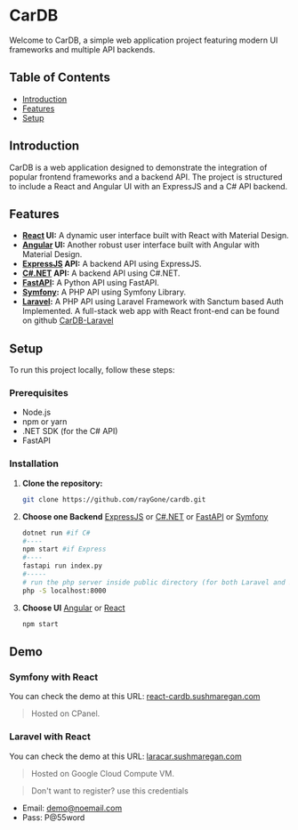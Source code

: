 # CarDB

Welcome to CarDB, a simple web application project featuring modern UI frameworks and multiple API backends.

## Table of Contents

- [Introduction](#introduction)
- [Features](#features)
- [Setup](#setup)

## Introduction

CarDB is a web application designed to demonstrate the integration of popular frontend frameworks and a backend API. The project is structured to include a React and Angular UI with an ExpressJS and a C# API backend.

## Features

- **[React](./UI/CarDB-React) UI:** A dynamic user interface built with React with Material Design.
- **[Angular](./UI/CarDB-Angular) UI:** Another robust user interface built with Angular with Material Design.
- **[ExpressJS](./API/CarDB-Express) API:** A backend API using ExpressJS.
- **[C#.NET](./API/CarDB-CSharp) API:** A backend API using C#.NET.
- **[FastAPI](./API/CarDB-Python-FastAPI):** A Python API using FastAPI.
- **[Symfony](./API/PHP-Symfony):** A PHP API using Symfony Library.
- **[Laravel](./API/PHP-Laravel):** A PHP API using Laravel Framework with Sanctum based Auth Implemented. A full-stack web app with React front-end can be found on github [CarDB-Laravel](https://github.com/RayGone/CarDB-Laravel)

## Setup

To run this project locally, follow these steps:

### Prerequisites

- Node.js
- npm or yarn
- .NET SDK (for the C# API)
- FastAPI

### Installation

1. **Clone the repository:**
   ```sh
   git clone https://github.com/rayGone/cardb.git
2. **Choose one Backend** [ExpressJS](./API/CarDB-Express) or [C#.NET](./API/CarDB-CSharp) or [FastAPI](./API/CarDB-Python-FastAPI) or [Symfony](./API/PHP-Symfony)
    ```sh
    dotnet run #if C#
    #----
    npm start #if Express
    #----
    fastapi run index.py
    #-----
    # run the php server inside public directory (for both Laravel and Symfony)
    php -S localhost:8000

3. **Choose UI** [Angular](./UI/CarDB-Angular) or [React](./UI/CarDB-React)
    ```sh
    npm start

## Demo

### Symfony with React
You can check the demo at this URL: [react-cardb.sushmaregan.com](https://react-cardb.sushmaregan.com)
> Hosted on CPanel.

### Laravel with React
You can check the demo at this URL: [laracar.sushmaregan.com](https://laracar.sushmaregan.com)
> Hosted on Google Cloud Compute VM.

> Don't want to register? use this credentials <br>
- Email: demo@noemail.com<br>
- Pass: P@55word